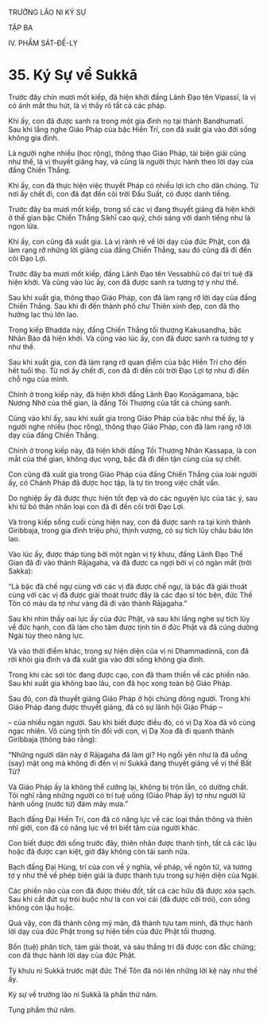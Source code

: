 TRƯỞNG LÃO NI KÝ SỰ

TẬP BA

IV. PHẨM SÁT-ĐẾ-LỴ

# 35. Ký Sự về Sukkā

Trước đây chín mươi mốt kiếp, đã hiện khởi đấng Lãnh Đạo tên Vipassī, là vị có ánh mắt thu hút, là vị thấy rõ tất cả các pháp.

Khi ấy, con đã được sanh ra trong một gia đình nọ tại thành Bandhumatī. Sau khi lắng nghe Giáo Pháp của bậc Hiền Trí, con đã xuất gia vào đời sống không gia đình.

Là người nghe nhiều (học rộng), thông thạo Giáo Pháp, tài biện giải cũng như thế, là vị thuyết giảng hay, và cũng là người thực hành theo lời dạy của đấng Chiến Thắng.

Khi ấy, con đã thực hiện việc thuyết Pháp có nhiều lợi ích cho dân chúng. Từ nơi ấy chết đi, con đã đạt đến cõi trời Đẩu Suất, có được danh tiếng.

Trước đây ba mươi mốt kiếp, trong số các vị đang thuyết giảng đã hiện khởi ở thế gian bậc Chiến Thắng Sikhī cao quý, chói sáng với danh tiếng như là ngọn lửa.

Khi ấy, con cũng đã xuất gia. Là vị rành rẽ về lời dạy của đức Phật, con đã làm rạng rỡ những lời giảng của đấng Chiến Thắng, sau đó cũng đã đi đến cõi Đạo Lợi.

Trước đây ba mươi mốt kiếp, đấng Lãnh Đạo tên Vessabhū có đại trí tuệ đã hiện khởi. Và cũng vào lúc ấy, con đã được sanh ra tương tợ y như thế.

Sau khi xuất gia, thông thạo Giáo Pháp, con đã làm rạng rỡ lời dạy của đấng Chiến Thắng. Sau khi đi đến thành phố chư Thiên xinh đẹp, con đã thọ hưởng lạc thú lớn lao.

Trong kiếp Bhadda này, đấng Chiến Thắng tối thượng Kakusandha, bậc Nhân Báo đã hiện khởi. Và cũng vào lúc ấy, con đã được sanh ra tương tợ y như thế.

Sau khi xuất gia, con đã làm rạng rỡ quan điểm của bậc Hiền Trí cho đến hết tuổi thọ. Từ nơi ấy chết đi, con đã đi đến cõi trời Đạo Lợi tợ như đi đến chỗ ngụ của mình.

Chính ở trong kiếp này, đã hiện khởi đấng Lãnh Đạo Koṇāgamana, bậc Nương Nhờ của thế gian, là đấng Tối Thượng của tất cả chúng sanh.

Cũng vào khi ấy, sau khi xuất gia trong Giáo Pháp của bậc như thế ấy, là người nghe nhiều (học rộng), thông thạo Giáo Pháp, con đã làm rạng rỡ lời dạy của đấng Chiến Thắng.

Chính ở trong kiếp này, đã hiện khởi đấng Tối Thượng Nhân Kassapa, là con mắt của thế gian, không dục vọng, bậc đã đi đến tận cùng của sự chết.

Con cũng đã xuất gia trong Giáo Pháp của đấng Chiến Thắng của loài người ấy, có Chánh Pháp đã được học tập, là tự tin trong việc chất vấn.

Do nghiệp ấy đã được thực hiện tốt đẹp và do các nguyện lực của tác ý, sau khi từ bỏ thân nhân loại con đã đi đến cõi trời Đạo Lợi.

Và trong kiếp sống cuối cùng hiện nay, con đã được sanh ra tại kinh thành Giribbaja, trong gia đình triệu phú, thịnh vượng, có sự tích lũy châu báu lớn lao.

Vào lúc ấy, được tháp tùng bởi một ngàn vị tỳ khưu, đấng Lãnh Đạo Thế Gian đã đi vào thành Rājagaha, và đã được ca ngợi bởi vị có ngàn mắt (trời Sakka):

“Là bậc đã chế ngự cùng với các vị đã được chế ngự, là bậc đã giải thoát cùng với các vị đã được giải thoát trước đây là các đạo sĩ tóc bện, đức Thế Tôn có màu da tợ như vàng đã đi vào thành Rājagaha.”

Sau khi nhìn thấy oai lực ấy của đức Phật, và sau khi lắng nghe sự tích lũy về đức hạnh, con đã làm cho tâm được tịnh tín ở đức Phật và đã cúng dường Ngài tùy theo năng lực.

Và vào thời điểm khác, trong sự hiện diện của vị ni Dhammadinnā, con đã rời khỏi gia đình và đã xuất gia vào đời sống không gia đình.

Trong khi các sợi tóc đang được cạo, con đã tham thiền về các phiền não. Sau khi xuất gia không bao lâu, con đã học xong toàn bộ Giáo Pháp.

Sau đó, con đã thuyết giảng Giáo Pháp ở hội chúng đông người. Trong khi Giáo Pháp đang được thuyết giảng, đã có sự lãnh hội Giáo Pháp –

– của nhiều ngàn người. Sau khi biết được điều đó, có vị Dạ Xoa đã vô cùng ngạc nhiên. Vô cùng tịnh tín đối với con, vị Dạ Xoa đã đi quanh thành Giribbaja (thông báo rằng):

“Những người dân này ở Rājagaha đã làm gì? Họ ngồi yên như là đã uống (say) mật ong mà không đi đến vị ni Sukkā đang thuyết giảng về vị thế Bất Tử?

Và Giáo Pháp ấy là không thể cưỡng lại, không bị trộn lẫn, có dưỡng chất. Tôi nghĩ rằng những người có trí tuệ uống (Giáo Pháp ấy) tợ như người lữ hành uống (nước từ) đám mây mưa.”

Bạch đấng Đại Hiền Trí, con đã có năng lực về các loại thần thông và thiên nhĩ giới, con đã có năng lực về trí biết tâm của người khác.

Con biết được đời sống trước đây, thiên nhãn được thanh tịnh, tất cả các lậu hoặc đã được cạn kiệt, giờ đây không còn tái sanh nữa.

Bạch đấng Đại Hùng, trí của con về ý nghĩa, về pháp, về ngôn từ, và tương tợ y như thế về phép biện giải là được thành tựu trong sự hiện diện của Ngài.

Các phiền não của con đã được thiêu đốt, tất cả các hữu đã được xóa sạch. Sau khi cắt đứt sự trói buộc như là con voi cái (đã được cởi trói), con sống không còn lậu hoặc.

Quả vậy, con đã thành công mỹ mãn, đã thành tựu tam minh, đã thực hành lời dạy của đức Phật trong sự hiện tiền của đức Phật tối thượng.

Bốn (tuệ) phân tích, tám giải thoát, và sáu thắng trí đã được con đắc chứng; con đã thực hành lời dạy của đức Phật.

Tỳ khưu ni Sukkā trước mặt đức Thế Tôn đã nói lên những lời kệ này như thế ấy.

Ký sự về trưởng lão ni Sukkā là phần thứ năm.

Tụng phẩm thứ năm.
